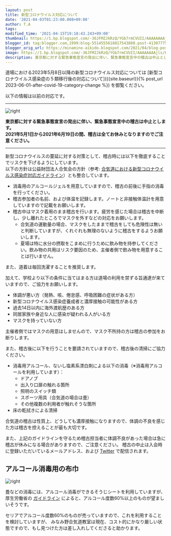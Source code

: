```yaml
---
layout: post
title: 新型コロナウイルス対応について
date: '2021-04-03T01:23:00.008+09:00'
author: T.A
tags: 
modified_time: '2021-04-15T19:18:43.243+09:00'
thumbnail: https://1.bp.blogspot.com/-36JFMZJkRzQ/YGb7rmCVUII/AAAAAAAAjls/PJqguHshxvEO40z9sIOTRk0ctQVN1B1pQCLcBGAsYHQ/s72-c/judo_boy_w_mask.jpg
blogger_id: tag:blogger.com,1999:blog-5514555618817543888.post-4130777549647462210
blogger_orig_url: https://minamino-aikido.blogspot.com/2021/04/blog-post.html
image: https://1.bp.blogspot.com/-36JFMZJkRzQ/YGb7rmCVUII/AAAAAAAAjls/PJqguHshxvEO40z9sIOTRk0ctQVN1B1pQCLcBGAsYHQ/s320/judo_boy_w_mask.jpg
description: 東京都に対する緊急事態宣言の発出に伴い、緊急事態宣言中の稽古は中止とします。
---
```


道場における2023年5月8日以降の新型コロナウイルス対応については
[新型コロナウイルス感染症の５類移行後の対応について]({{site.baseurl}}{% post_url 2023-06-01-after-covid-19-category-change %})
を御覧ください。

以下の情報は以前の対応です。

--- 

![right](https://1.bp.blogspot.com/-36JFMZJkRzQ/YGb7rmCVUII/AAAAAAAAjls/PJqguHshxvEO40z9sIOTRk0ctQVN1B1pQCLcBGAsYHQ/s400/judo_boy_w_mask.jpg)

**東京都に対する緊急事態宣言の発出に伴い、緊急事態宣言中の稽古は中止とします。<br />
2021年5月1日から2021年6月19日の間、稽古は全てお休みとなりますのでご注意ください。**

<!--
「新型コロナウイルス感染症対策における国のまん延防止等重点措置」が八王子市に適用されることに伴って、学校施設の利用時間が20時までに短縮されました。
これに伴い、2021年4月12日～2021年5月11の期間は大人と子供の稽古を同じ時間、18:40～19:30に行います。
-->

--- 

新型コロナウイルスの蔓延に対する対策として、稽古時には以下を徹底することでリスクを下げるようにしています。<br />
以下の方針は公益財団法人合気会の方針（参考: [合気道における新型コロナウイルス感染症対応ガイドライン](http://aikikai.or.jp/pdf/2021/COVID19-guideline2.pdf)）とも整合しています。 

* 消毒用のアルコールジェルを用意していますので、稽古の前後に手指の消毒を行ってください。
* 稽古参加者の名前、および体温を記録します。ノートと非接触体温計を用意していますので記載をお願いします。
* 稽古中はマスク着用のまま稽古を行います。疲労を感じた場合は稽古を中断し、少し離れたところでマスクを外すなどの対応をお願いします。
    * 合気道の運動量の場合、マスクをしたままで稽古をしても危険性は無いと判断していますが、くれぐれも無理のないように稽古をするようお願いします。
    * 夏場は特に水分の摂取をこまめに行うために飲み物を持参してください。飲み物の共用はリスク要因のため、主催者側で飲み物を用意することは行いません。

また、道着は毎回洗濯することを推奨します。

加えて、学校より以下の条件に当てはまる方は道場の利用を禁ずる旨通達が来ていますので、ご協力をお願いします。

* 体調が悪い方（発熱、咳、倦怠感、呼吸困難の症状がある方） 
* 新型コロナウイルス感染症養成者と濃厚接触の可能性がある方 
* 過去14日以内に海外渡航歴のある方 
* 同居家族や身近な人に感染が疑われる人がいる方 
* マスクを持っていない方 

主催者側ではマスクの用意はしませんので、マスク不所持の方は稽古の参加をお断りします。

また、稽古後に以下を行うことを要請されていますので、稽古後の清掃にご協力ください。 

* 消毒用アルコール、ないし塩素系漂白剤による以下の消毒（※消毒用アルコールを利用しています）：     
    * ドアノブ
    * 出入り口扉の触れる箇所
    * 照明のスイッチ類
    * スポーツ用具（合気道の場合は畳）
    * その他複数の利用者が触れそうな箇所
* 床の乾拭きによる清掃

合気道の稽古は性質上、どうしても濃厚接触になりますので、体調の不良を感じた方は稽古を控えることが最も大切です。 

また、上記のガイドラインを守るため稽古担当者に体調不良があった場合は急に稽古が休みになる場合がありますので、ご注意ください。
稽古の中止は入会時に登録いただいているメールアドレス、および [Twitter](https://twitter.com/AikidoMinamino)
で配信されます。

## アルコール消毒用の布巾

![right](https://1.bp.blogspot.com/-evEN6atFb3A/YHHrEzvgRmI/AAAAAAAAj0w/PDjFvDMo9qUxhJhmg2dZJWmiiif18-MMQCPcBGAsYHg/s320/IMG20210410151452.jpg)

畳などの消毒には、アルコール消毒ができるそうじシートを利用していますが、
厚生労働省の [ガイドライン](https://www.mhlw.go.jp/stf/seisakunitsuite/bunya/syoudoku_00001.html)
によると、アルコール度数60%以上のものが望ましいそうです。 

セリアでアルコール度数60%のものが売っていますので、これを利用することを検討していますが、
みなみ野合気道教室は現在、コスト的にかなり厳しい状態ですので、もし見つけた方は差し入れしてくださると助かります。 
